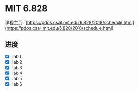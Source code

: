 # MIT 6.828

课程主页 : [https://pdos.csail.mit.edu/6.828/2018/schedule.html](https://pdos.csail.mit.edu/6.828/2018/schedule.html)

## 进度

- [x] lab 1
- [x] lab 2
- [x] lab 3
- [x] lab 4
- [x] lab 5
- [x] lab 6
